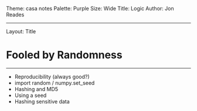 Theme: casa notes
Palette: Purple
Size: Wide
Title: Logic
Author: Jon Reades

---
Layout: Title
# Fooled by Randomness

---

- Reproducibility (always good?)
- import random / numpy.set_seed
- Hashing and MD5
- Using a seed
- Hashing sensitive data
